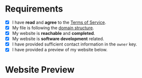 <!--
YOU MUST FILL OUT THIS TEMPLATE ENTIRELY FOR YOUR PR TO BE ACCEPTED, NONE OF IT IS OPTIONAL UNLESS SPECIFIED.
-->

# Requirements
<!-- Your domain MUST pass ALL the requirements below, otherwise it WILL BE DENIED. -->

<!-- Change each checkbox to [x] (all lowercase, with no spaces between the brackets) to mark it as completed. -->

- [x] I have **read** and **agree** to the [Terms of Service](https://is-a.dev/terms). <!-- Your request MUST follow the TOS to be approved. -->
- [x] My file is following the [domain structure](https://docs.is-a.dev/domain-structure/).
- [x] My website is **reachable** and **completed**. <!-- We do not permit simple "Hello, world!" or simply copied/mostly blank templated websites. -->
- [x] My website is **software development** related. <!-- Only your root subdomain needs to meet this requirement. -->
- [x] I have provided sufficient contact information in the `owner` key. <!-- Provide your email in the `email` field or another platform (e.g. X/Twitter or Discord) for contact. -->
- [x] I have provided a preview of my website below. <!-- This step is required for your domain to be approved. -->

# Website Preview
<!-- Provide a link or screenshot of your website below. -->
